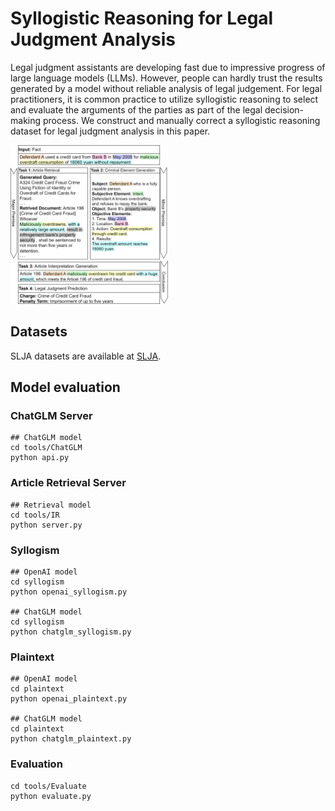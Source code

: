 # Syllogistic Reasoning for Legal Judgment Analysis

Legal judgment assistants are developing fast due to impressive progress of large language models (LLMs). However, people can hardly trust the results generated by a model without reliable analysis of legal judgement. For legal practitioners, it is common practice to utilize syllogistic reasoning to select and evaluate the arguments of the parties as part of the legal decision-making process. We construct and manually correct a syllogistic reasoning dataset for legal judgment analysis in this paper. 

<img src=img/motivation.png width=50% />

## Datasets
SLJA datasets are available at [SLJA](https://share.weiyun.com/KpNPqFtt). 

## Model evaluation
### ChatGLM Server
```
## ChatGLM model
cd tools/ChatGLM
python api.py
```

### Article Retrieval Server
```
## Retrieval model
cd tools/IR
python server.py
```

### Syllogism
```
## OpenAI model
cd syllogism
python openai_syllogism.py

## ChatGLM model
cd syllogism
python chatglm_syllogism.py
```

### Plaintext
```
## OpenAI model
cd plaintext
python openai_plaintext.py

## ChatGLM model
cd plaintext
python chatglm_plaintext.py
```

### Evaluation
```
cd tools/Evaluate
python evaluate.py
```